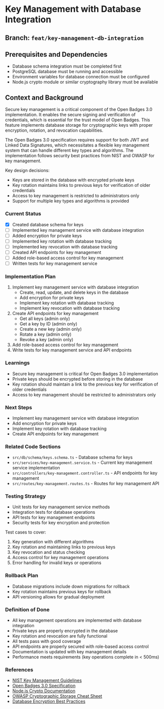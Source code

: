 # Key Management with Database Integration

## Branch: `feat/key-management-db-integration`

## Prerequisites and Dependencies
- Database schema integration must be completed first
- PostgreSQL database must be running and accessible
- Environment variables for database connection must be configured
- Node.js crypto module or similar cryptography library must be available

## Context and Background
Secure key management is a critical component of the Open Badges 3.0 implementation. It enables the secure signing and verification of credentials, which is essential for the trust model of Open Badges. This feature implements database storage for cryptographic keys with proper encryption, rotation, and revocation capabilities.

The Open Badges 3.0 specification requires support for both JWT and Linked Data Signatures, which necessitates a flexible key management system that can handle different key types and algorithms. The implementation follows security best practices from NIST and OWASP for key management.

Key design decisions:
- Keys are stored in the database with encrypted private keys
- Key rotation maintains links to previous keys for verification of older credentials
- Access to key management is restricted to administrators only
- Support for multiple key types and algorithms is provided

### Current Status
- [x] Created database schema for keys
- [ ] Implemented key management service with database integration
- [ ] Added encryption for private keys
- [ ] Implemented key rotation with database tracking
- [ ] Implemented key revocation with database tracking
- [ ] Created API endpoints for key management
- [ ] Added role-based access control for key management
- [ ] Written tests for key management service

### Implementation Plan
1. Implement key management service with database integration
   - Create, read, update, and delete keys in the database
   - Add encryption for private keys
   - Implement key rotation with database tracking
   - Implement key revocation with database tracking
2. Create API endpoints for key management
   - Get all keys (admin only)
   - Get a key by ID (admin only)
   - Create a new key (admin only)
   - Rotate a key (admin only)
   - Revoke a key (admin only)
3. Add role-based access control for key management
4. Write tests for key management service and API endpoints

### Learnings
- Secure key management is critical for Open Badges 3.0 implementation
- Private keys should be encrypted before storing in the database
- Key rotation should maintain a link to the previous key for verification of older credentials
- Access to key management should be restricted to administrators only

### Next Steps
- Implement key management service with database integration
- Add encryption for private keys
- Implement key rotation with database tracking
- Create API endpoints for key management

### Related Code Sections
- `src/db/schema/keys.schema.ts` - Database schema for keys
- `src/services/key-management.service.ts` - Current key management service implementation
- `src/controllers/key-management.controller.ts` - API endpoints for key management
- `src/routes/key-management.routes.ts` - Routes for key management API

### Testing Strategy
- Unit tests for key management service methods
- Integration tests for database operations
- API tests for key management endpoints
- Security tests for key encryption and protection

Test cases to cover:
1. Key generation with different algorithms
2. Key rotation and maintaining links to previous keys
3. Key revocation and status checking
4. Access control for key management operations
5. Error handling for invalid keys or operations

### Rollback Plan
- Database migrations include down migrations for rollback
- Key rotation maintains previous keys for rollback
- API versioning allows for gradual deployment

### Definition of Done
- All key management operations are implemented with database integration
- Private keys are properly encrypted in the database
- Key rotation and revocation are fully functional
- All tests pass with good coverage
- API endpoints are properly secured with role-based access control
- Documentation is updated with key management details
- Performance meets requirements (key operations complete in < 500ms)

### References
- [NIST Key Management Guidelines](https://csrc.nist.gov/Projects/Key-Management/Key-Management-Guidelines)
- [Open Badges 3.0 Specification](https://www.imsglobal.org/spec/ob/v3p0/)
- [Node.js Crypto Documentation](https://nodejs.org/api/crypto.html)
- [OWASP Cryptographic Storage Cheat Sheet](https://cheatsheetseries.owasp.org/cheatsheets/Cryptographic_Storage_Cheat_Sheet.html)
- [Database Encryption Best Practices](https://www.percona.com/blog/2018/04/30/a-primer-on-postgresql-database-encryption/)
